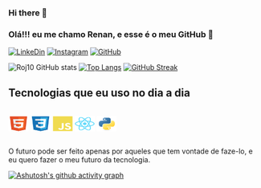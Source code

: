### Hi there 👋

### Olá!!! eu me chamo Renan, e esse é o meu GitHub 🎉

[![LinkeDin](https://img.shields.io/badge/LinkedIn-0077B5?style=for-the-badge&logo=linkedin&logoColor=white)](https://www.linkedin.com/in/renan-jussiani-223468257/)
[![Instagram](https://img.shields.io/badge/Instagram-E4405F?style=for-the-badge&logo=instagram&logoColor=white)](https://www.instagram.com/renan_jussiani/)
[![GitHub](https://img.shields.io/badge/GitHub-100000?style=for-the-badge&logo=github&logoColor=white)](https://github.com/Roj10)<br/>

![Roj10 GitHub stats](https://github-readme-stats.vercel.app/api?username=Roj10&show_icons=true&theme=dracula)
[![Top Langs](https://github-readme-stats.vercel.app/api/top-langs/?username=Roj10)](https://github.com/Roj10/github-readme-stats)
[![GitHub Streak](https://streak-stats.demolab.com/?user=Roj10&theme=dark)](https://git.io/streak-stats)

## Tecnologias que eu uso no dia a dia

<div style="display: inline_block"><br/>
  <img align="center" alt="Rafa-HTML" height="30" width="40" src="https://raw.githubusercontent.com/devicons/devicon/master/icons/html5/html5-original.svg">
  <img align="center" alt="Rafa-CSS" height="30" width="40" src="https://raw.githubusercontent.com/devicons/devicon/master/icons/css3/css3-original.svg">
  <img align="center" alt="Rafa-Js" height="30" width="40" src="https://raw.githubusercontent.com/devicons/devicon/master/icons/javascript/javascript-plain.svg">
  <img align="center" alt="Rafa-React" height="30" width="40" src="https://raw.githubusercontent.com/devicons/devicon/master/icons/react/react-original.svg">
  <img align="center" alt="Rafa-Python" height="30" width="40" src="https://raw.githubusercontent.com/devicons/devicon/master/icons/python/python-original.svg">
<div/><br/>

O futuro pode ser feito apenas por aqueles que tem vontade de faze-lo, e eu quero fazer o meu futuro da tecnologia.

[![Ashutosh's github activity graph](https://github-readme-activity-graph.vercel.app/graph?username=Roj10&bg_color=1f242d&color=ffffff&line=00eeff&point=ffffff&area=true&hide_border=true)](https://github.com/ashutosh00710/github-readme-activity-graph)
